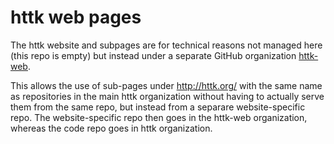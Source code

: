 # httk web pages

The httk website and subpages are for technical reasons not managed here (this repo is empty) but instead under a separate GitHub organization [httk-web](https://github.com/httk-web).

This allows the use of sub-pages under http://httk.org/ with the same name as repositories in the main httk organization without having to actually serve them from the same repo, but instead from a separare website-specific repo. The website-specific repo then goes in the httk-web organization, whereas the code repo goes in httk organization.
